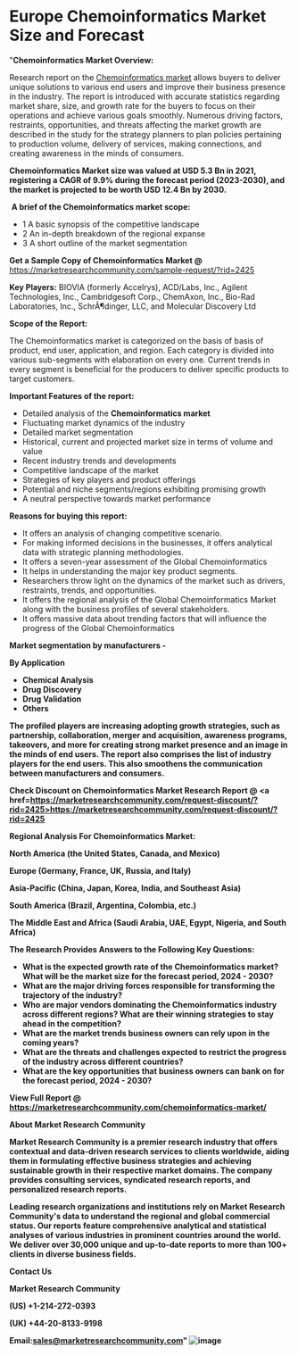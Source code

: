 # Europe Chemoinformatics Market Size and Forecast
"<strong>Chemoinformatics Market Overview:</strong>

Research report on the <a href=https://marketresearchcommunity.com/chemoinformatics-market/>Chemoinformatics market</a> allows buyers to deliver unique solutions to various end users and improve their business presence in the industry. The report is introduced with accurate statistics regarding market share, size, and growth rate for the buyers to focus on their operations and achieve various goals smoothly. Numerous driving factors, restraints, opportunities, and threats affecting the market growth are described in the study for the strategy planners to plan policies pertaining to production volume, delivery of services, making connections, and creating awareness in the minds of consumers.

<strong>Chemoinformatics Market size was valued at USD 5.3 Bn in 2021, registering a CAGR of 9.9% during the forecast period (2023-2030), and the market is projected to be worth USD 12.4 Bn by 2030.</strong>

 <Strong>A brief of the Chemoinformatics market scope:</Strong>
<ul>
 <li>1  A basic synopsis of the competitive landscape</li>
 <li>2  An in-depth breakdown of the regional expanse</li>
 <li>3  A short outline of the market segmentation</li>
</ul>
<strong>Get a Sample Copy of Chemoinformatics Market @ </b></strong><a href=https://marketresearchcommunity.com/sample-request/?rid=2425><u>https://marketresearchcommunity.com/sample-request/?rid=2425</u></a>

<strong>Key Players:</strong> 
BIOVIA (formerly Accelrys), ACD/Labs, Inc., Agilent Technologies, Inc., Cambridgesoft Corp., ChemAxon, Inc., Bio-Rad Laboratories, Inc., SchrÃ¶dinger, LLC, and Molecular Discovery Ltd

<strong>Scope of the Report:</strong>

The Chemoinformatics market is categorized on the basis of basis of product, end user, application, and region. Each category is divided into various sub-segments with elaboration on every one. Current trends in every segment is beneficial for the producers to deliver specific products to target customers.

<strong><b>Important Features of the report:</b></strong>
<ul>
  <li>Detailed analysis of the <strong><b>Chemoinformatics </b></strong><strong><b>market</b></strong></li>
  <li>Fluctuating market dynamics of the industry</li>
  <li>Detailed market segmentation</li>
  <li>Historical, current and projected market size in terms of volume and value</li>
  <li>Recent industry trends and developments</li>
  <li>Competitive landscape of the market</li>
  <li>Strategies of key players and product offerings</li>
  <li>Potential and niche segments/regions exhibiting promising growth</li>
  <li>A neutral perspective towards market performance</li>
</ul>
<strong><b>Reasons for buying this report:</b></strong>
<ul>
  <li>It offers an analysis of changing competitive scenario.</li>
  <li>For making informed decisions in the businesses, it offers analytical data with strategic planning methodologies.</li>
  <li>It offers a seven-year assessment of the Global Chemoinformatics</li>
  <li>It helps in understanding the major key product segments.</li>
  <li>Researchers throw light on the dynamics of the market such as drivers, restraints, trends, and opportunities.</li>
  <li>It offers the regional analysis of the Global Chemoinformatics Market along with the business profiles of several stakeholders.</li>
  <li>It offers massive data about trending factors that will influence the progress of the Global Chemoinformatics</li>
</ul>

<strong>Market segmentation by manufacturers -</strong>


<strong><strong>By Application</strong></h4>
<ul>
 	<li>Chemical Analysis</li>
 	<li>Drug Discovery</li>
 	<li>Drug Validation</li>
 	<li>Others</li>
</ul>

The profiled players are increasing adopting growth strategies, such as partnership, collaboration, merger and acquisition, awareness programs, takeovers, and more for creating strong market presence and an image in the minds of end users. The report also comprises the list of industry players for the end users. This also smoothens the communication between manufacturers and consumers.

<strong><b>Check Discount on Chemoinformatics Market Research Report @ </b></strong><a href=https://marketresearchcommunity.com/request-discount/?rid=2425><u>https://marketresearchcommunity.com/request-discount/?rid=2425</u></a>

<strong>Regional Analysis For Chemoinformatics Market:</strong>

<strong>North America</strong> (the United States, Canada, and Mexico)

<strong>Europe</strong> (Germany, France, UK, Russia, and Italy)

<strong>Asia-Pacific</strong> (China, Japan, Korea, India, and Southeast Asia)

<strong>South America</strong> (Brazil, Argentina, Colombia, etc.)

<strong>The Middle East and Africa</strong> (Saudi Arabia, UAE, Egypt, Nigeria, and South Africa)

<strong>The Research Provides Answers to the Following Key Questions:</strong>
<ul>
 	<li>What is the expected growth rate of the Chemoinformatics market? What will be the market size for the forecast period, 2024 - 2030?</li>
 	<li>What are the major driving forces responsible for transforming the trajectory of the industry?</li>
 	<li>Who are major vendors dominating the Chemoinformatics industry across different regions? What are their winning strategies to stay ahead in the competition?</li>
 	<li>What are the market trends business owners can rely upon in the coming years?</li>
 	<li>What are the threats and challenges expected to restrict the progress of the industry across different countries?</li>
 	<li>What are the key opportunities that business owners can bank on for the forecast period, 2024 - 2030?</li>
</ul>

<strong>View Full Report @</strong> <a href=https://marketresearchcommunity.com/chemoinformatics-market/>https://marketresearchcommunity.com/chemoinformatics-market/</a>

<strong>About Market Research Community</strong>

Market Research Community is a premier research industry that offers contextual and data-driven research services to clients worldwide, aiding them in formulating effective business strategies and achieving sustainable growth in their respective market domains. The company provides consulting services, syndicated research reports, and personalized research reports.

Leading research organizations and institutions rely on Market Research Community's data to understand the regional and global commercial status. Our reports feature comprehensive analytical and statistical analyses of various industries in prominent countries around the world. We deliver over 30,000 unique and up-to-date reports to more than 100+ clients in diverse business fields.

<strong>Contact Us</strong>

<strong>Market Research Community</strong>

(US) +1-214-272-0393

(UK) +44-20-8133-9198

<strong>Email:</strong>sales@marketresearchcommunity.com"
![image](https://github.com/radhad123/marketresearchreports/assets/158307692/36bee29b-6b85-4e7c-947b-c5b7a792d976)
